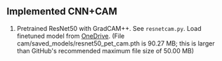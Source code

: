 ## Implemented CNN+CAM

1. Pretrained ResNet50 with GradCAM++. See ```resnetcam.py```. Load finetuned model from [OneDrive](https://liveuclac-my.sharepoint.com/:u:/g/personal/ucabc46_ucl_ac_uk/EZMmauGXWtJFsp4TA4bg6PIBywMx_-yoUfeFZmYi7PuRNQ?e=RrvgLM). (File cam/saved_models/resnet50_pet_cam.pth is 90.27 MB; this is larger than GitHub's recommended maximum file size of 50.00 MB)